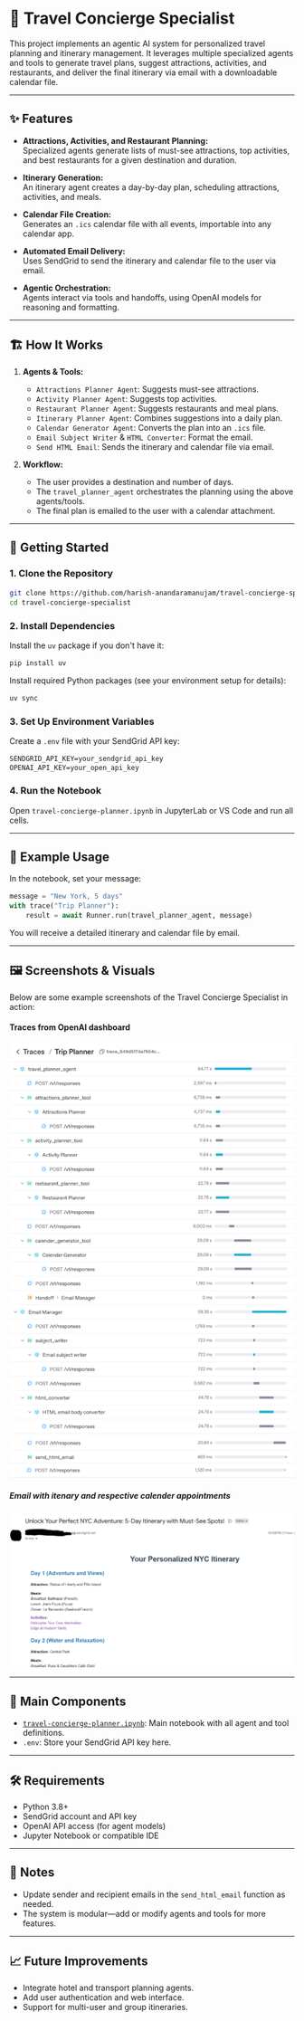 # 🧳 Travel Concierge Specialist

This project implements an agentic AI system for personalized travel planning and itinerary management. It leverages multiple specialized agents and tools to generate travel plans, suggest attractions, activities, and restaurants, and deliver the final itinerary via email with a downloadable calendar file.

---

## ✨ Features

- **Attractions, Activities, and Restaurant Planning:**  
  Specialized agents generate lists of must-see attractions, top activities, and best restaurants for a given destination and duration.

- **Itinerary Generation:**  
  An itinerary agent creates a day-by-day plan, scheduling attractions, activities, and meals.

- **Calendar File Creation:**  
  Generates an `.ics` calendar file with all events, importable into any calendar app.

- **Automated Email Delivery:**  
  Uses SendGrid to send the itinerary and calendar file to the user via email.

- **Agentic Orchestration:**  
  Agents interact via tools and handoffs, using OpenAI models for reasoning and formatting.

---

## 🏗️ How It Works

1. **Agents & Tools:**
    - `Attractions Planner Agent`: Suggests must-see attractions.
    - `Activity Planner Agent`: Suggests top activities.
    - `Restaurant Planner Agent`: Suggests restaurants and meal plans.
    - `Itinerary Planner Agent`: Combines suggestions into a daily plan.
    - `Calendar Generator Agent`: Converts the plan into an `.ics` file.
    - `Email Subject Writer` & `HTML Converter`: Format the email.
    - `Send HTML Email`: Sends the itinerary and calendar file via email.

2. **Workflow:**
    - The user provides a destination and number of days.
    - The `travel_planner_agent` orchestrates the planning using the above agents/tools.
    - The final plan is emailed to the user with a calendar attachment.

---

## 🚀 Getting Started

### 1. Clone the Repository

```bash
git clone https://github.com/harish-anandaramanujam/travel-concierge-specialist.git
cd travel-concierge-specialist
```

### 2. Install Dependencies
Install the `uv` package if you don't have it:

```bash
pip install uv
```
Install required Python packages (see your environment setup for details):

```bash
uv sync
```

### 3. Set Up Environment Variables

Create a `.env` file with your SendGrid API key:

```
SENDGRID_API_KEY=your_sendgrid_api_key
OPENAI_API_KEY=your_open_api_key
```

### 4. Run the Notebook

Open `travel-concierge-planner.ipynb` in JupyterLab or VS Code and run all cells.

---

## 📝 Example Usage

In the notebook, set your message:

```python
message = "New York, 5 days"
with trace("Trip Planner"):
    result = await Runner.run(travel_planner_agent, message)
```

You will receive a detailed itinerary and calendar file by email.

---

## 🖼️ Screenshots & Visuals

Below are some example screenshots of the Travel Concierge Specialist in action:

#### Traces from OpenAI dashboard
![OpenAIDashboard](assets/traces.png)

##### Email with itenary and respective calender appointments
![Plan and Appointments](assets/email.png)

---


## 📂 Main Components

- [`travel-concierge-planner.ipynb`](travel-concierge-planner.ipynb): Main notebook with all agent and tool definitions.
- `.env`: Store your SendGrid API key here.

---

## 🛠️ Requirements

- Python 3.8+
- SendGrid account and API key
- OpenAI API access (for agent models)
- Jupyter Notebook or compatible IDE

---

## 📌 Notes

- Update sender and recipient emails in the `send_html_email` function as needed.
- The system is modular—add or modify agents and tools for more features.

---

## 📈 Future Improvements

- Integrate hotel and transport planning agents.
- Add user authentication and web interface.
- Support for multi-user and group itineraries.